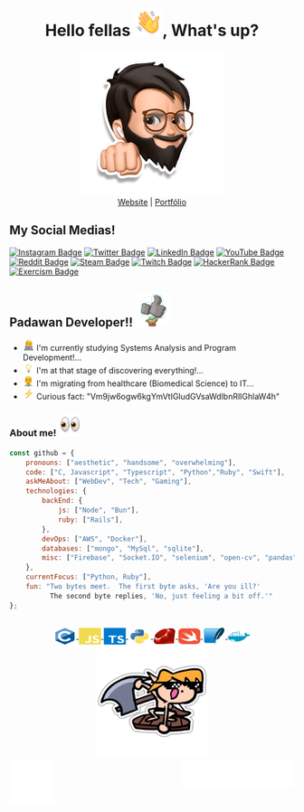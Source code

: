 <h1 align="center">Hello fellas <img src="./assets/images/wave.gif" width="50" />, What's up? </h1>

<div align="center">
<img src="./assets/images/Memoji.png" width="256" alight-itens="center">
</div>

<div align="center">
<a href="https://vinicius.is-a.dev/">Website</a> | 
<a href="https://vini.thedev.id/">Portfólio</a>
</div>

## My Social Medias!
[![Instagram Badge](https://img.shields.io/badge/Instagram-E4405F?logo=instagram&logoColor=fff&style=flat)](https://instagram.com/vncsmnl)
[![Twitter Badge](https://img.shields.io/badge/Twitter-1DA1F2?logo=twitter&logoColor=fff&style=flat)](https://twitter.com/vncsmnl)
[![LinkedIn Badge](https://img.shields.io/badge/LinkedIn-0A66C2?logo=linkedin&logoColor=fff&style=flat)](https://br.linkedin.com/in/vncsmnl)
[![YouTube Badge](https://img.shields.io/badge/YouTube-F00?logo=youtube&logoColor=fff&style=flat)](https://www.youtube.com/@oavassalador/)
[![Reddit Badge](https://img.shields.io/badge/Reddit-FF4500?logo=reddit&logoColor=fff&style=flat)](https://www.reddit.com/user/vncsmnl)
[![Steam Badge](https://img.shields.io/badge/Steam-000?logo=steam&logoColor=fff&style=flat)](https://steamcommunity.com/id/vncsmnl)
[![Twitch Badge](https://img.shields.io/badge/Twitch-9146FF?logo=twitch&logoColor=fff&style=flat)](https://www.twitch.tv/vncsmnl)
[![HackerRank Badge](https://img.shields.io/badge/HackerRank-00EA64?logo=hackerrank&logoColor=000&style=flat)](https://www.hackerrank.com/vncsmnl?hr_r=1)
[![Exercism Badge](https://img.shields.io/badge/Exercism-009CAB?logo=exercism&logoColor=fff&style=flat)](https://exercism.org/profiles/vncsmnl)
## Padawan Developer!! <img src="./assets/images/BabyYoda.gif" width="60">

- <img src="./assets/images/guy-with-laptop-2.gif" width="20" /> I'm currently studying Systems Analysis and Program Development!...
- <img src="./assets/images/idea.gif" width="20" /> I'm at that stage of discovering everything!...
- <img src="./assets/images/male-doctor.gif" width="20" /> I'm migrating from healthcare (Biomedical Science) to IT...
- <img src="./assets/images/thunder.gif" width="20" /> Curious fact: "Vm9jw6ogw6kgYmVtIGludGVsaWdlbnRlIGhlaW4h"

### About me! <img src="assets/images/eyes.gif" width="40">

``` javascript
const github = {
    pronouns: ["aesthetic", "handsome", "overwhelming"],
    code: ["C, Javascript", "Typescript", "Python","Ruby", "Swift"],
    askMeAbout: ["WebDev", "Tech", "Gaming"],
    technologies: {
        backEnd: {
            js: ["Node", "Bun"],
            ruby: ["Rails"],
        },
        devOps: ["AWS", "Docker"],
        databases: ["mongo", "MySql", "sqlite"],
        misc: ["Firebase", "Socket.IO", "selenium", "open-cv", "pandas", "SuiteApp","discord.py"]
    },
    currentFocus: ["Python, Ruby"],
    fun: "Two bytes meet.  The first byte asks, 'Are you ill?'
          The second byte replies, 'No, just feeling a bit off.'"
};
```
<div align="center" style="display: inline_block"><br>
  <a href="" target="_blank" rel="noopener noreferrer">
  <img align="center" alt="C Language" height="30" width="40" src="https://raw.githubusercontent.com/devicons/devicon/master/icons/c/c-original.svg">
  </a>
  <a href="https://www.javascript.com/" target="_blank" rel="noopener noreferrer">
  <img align="center" alt="JS" height="30" width="40" src="https://raw.githubusercontent.com/devicons/devicon/master/icons/javascript/javascript-plain.svg">
  </a>
  <a href="https://www.typescriptlang.org/" target="_blank" rel="noopener noreferrer">
  <img align="center" alt="TS" height="30" width="40" src="https://raw.githubusercontent.com/devicons/devicon/master/icons/typescript/typescript-plain.svg">
  </a>
  <a href="https://www.python.org/" target="_blank" rel="noopener noreferrer">
  <img align="center" alt="Python" height="30" width="40" src="https://raw.githubusercontent.com/devicons/devicon/master/icons/python/python-original.svg">
  </a>
  <a href="https://www.ruby-lang.org" target="_blank" rel="noopener noreferrer">
  <img align="center" alt="Ruby" height="30" width="40" src="https://raw.githubusercontent.com/devicons/devicon/master/icons/ruby/ruby-original.svg">
  </a>
  <a href="https://www.apple.com/br/swift/" target="_blank" rel="noopener noreferrer">
  <img align="center" alt="Swift" height="30" width="40" src="https://raw.githubusercontent.com/devicons/devicon/master/icons/swift/swift-original.svg">
  </a>
  <a href="https://www.sqlite.org/index.html" target="_blank" rel="noopener noreferrer">
  <img align="center" alt="SQLite" height="30" width="40" src="https://raw.githubusercontent.com/devicons/devicon/master/icons/sqlite/sqlite-original.svg">
  </a>
  <a href="https://www.docker.com/" target="_blank" rel="noopener noreferrer">
  <img align="center" alt="Docker" height="30" width="40" src="https://raw.githubusercontent.com/devicons/devicon/master/icons/docker/docker-plain.svg">
  </a>
</div>

<div align="center">
<img src="./assets/images/Link.png" width="200" alight-itens="center">
</div>

<div><img align="right" src="./assets/images/vncsmnl.gif" alt="signature" width="200"></div> 
<div><img align="left" src="./assets/images/rate1_w.png" alt="like" width="80"></div>
